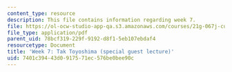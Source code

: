 ```yaml
---
content_type: resource
description: This file contains information regarding week 7.
file: https://ol-ocw-studio-app-qa.s3.amazonaws.com/courses/21g-067j-cultural-performances-of-asia-fall-2005/7401c39443d0917571ec576be0bee90c_MIT21G_067JF05_dis_qs7.pdf
file_type: application/pdf
parent_uid: 78bcf319-229f-9192-d8f1-5eb107ebdaf4
resourcetype: Document
title: 'Week 7: Tak Toyoshima (special guest lecture)'
uid: 7401c394-43d0-9175-71ec-576be0bee90c
---
```

